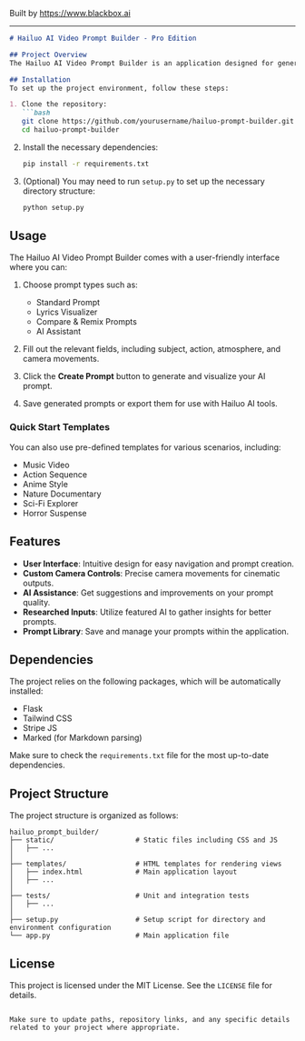 
Built by https://www.blackbox.ai

---

```markdown
# Hailuo AI Video Prompt Builder - Pro Edition

## Project Overview
The Hailuo AI Video Prompt Builder is an application designed for generating optimized prompts for MiniMax Hailuo AI video generation models. Utilizing advanced AI assistance, users can create prompts customized to their specific needs in video production, whether for promotional content, artistic projects, or personal use.

## Installation
To set up the project environment, follow these steps:

1. Clone the repository:
   ```bash
   git clone https://github.com/yourusername/hailuo-prompt-builder.git
   cd hailuo-prompt-builder
   ```

2. Install the necessary dependencies:
   ```bash
   pip install -r requirements.txt
   ```

3. (Optional) You may need to run `setup.py` to set up the necessary directory structure:
   ```bash
   python setup.py
   ```

## Usage
The Hailuo AI Video Prompt Builder comes with a user-friendly interface where you can:

1. Choose prompt types such as:
   - Standard Prompt
   - Lyrics Visualizer
   - Compare & Remix Prompts
   - AI Assistant

2. Fill out the relevant fields, including subject, action, atmosphere, and camera movements.

3. Click the **Create Prompt** button to generate and visualize your AI prompt.

4. Save generated prompts or export them for use with Hailuo AI tools.

### Quick Start Templates
You can also use pre-defined templates for various scenarios, including:
- Music Video
- Action Sequence
- Anime Style
- Nature Documentary
- Sci-Fi Explorer
- Horror Suspense

## Features
- **User Interface**: Intuitive design for easy navigation and prompt creation.
- **Custom Camera Controls**: Precise camera movements for cinematic outputs.
- **AI Assistance**: Get suggestions and improvements on your prompt quality.
- **Researched Inputs**: Utilize featured AI to gather insights for better prompts.
- **Prompt Library**: Save and manage your prompts within the application.

## Dependencies
The project relies on the following packages, which will be automatically installed:
- Flask
- Tailwind CSS
- Stripe JS
- Marked (for Markdown parsing)

Make sure to check the `requirements.txt` file for the most up-to-date dependencies.

## Project Structure
The project structure is organized as follows:
```
hailuo_prompt_builder/
├── static/                    # Static files including CSS and JS
│   ├── ...
│
├── templates/                 # HTML templates for rendering views
│   ├── index.html             # Main application layout
│   ├── ...
│
├── tests/                     # Unit and integration tests
│   ├── ...
│
├── setup.py                   # Setup script for directory and environment configuration
└── app.py                     # Main application file
```

## License
This project is licensed under the MIT License. See the `LICENSE` file for details.
```

Make sure to update paths, repository links, and any specific details related to your project where appropriate.